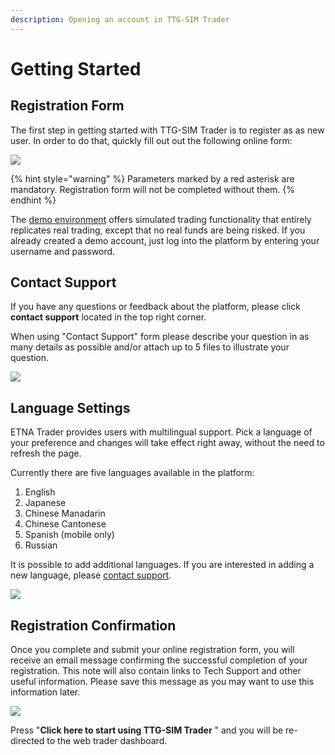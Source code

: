```yaml
---
description: Opening an account in TTG-SIM Trader
---
```


# Getting Started

## Registration Form

The first step in getting started with TTG-SIM Trader is to register as as new user. In order to do that, quickly fill out out the following online form:

![](../../.gitbook/assets/screenshot-2020-03-19-at-16.57.06.png)

{% hint style="warning" %}
Parameters marked by a red asterisk are mandatory. Registration form will not be completed without them.
{% endhint %}

The [demo environment](http://demo.etnatrader.com/User/LogOn?ReturnUrl=%2f) offers simulated trading functionality that entirely replicates real trading, except that no real funds are being risked. If you already created a demo account, just log into the platform by entering your username and password.

## **Contact Support**

If you have any questions or feedback about the platform, please click **contact support** located in the top right corner.

When using "Contact Support" form please describe your question in as many details as possible and/or attach up to 5 files to illustrate your question.

![](../../.gitbook/assets/screenshot-2020-03-19-at-17.03.00.png)

## **Language Settings**

ETNA Trader provides users with multilingual support. Pick a language of your preference and changes will take effect right away, without the need to refresh the page.

Currently there are five languages available in the platform:

1. English
2. Japanese
3. Chinese Manadarin
4. Chinese Cantonese
5. Spanish \(mobile only\)
6. Russian

It is possible to add additional languages. If you are interested in adding a new language, please [contact support](https://www.etnasoft.com/contact-support/).

![](../../.gitbook/assets/screenshot-2020-03-19-at-17.01.52.png)

## Registration Confirmation

Once you complete and submit your online registration form, you will receive an email message confirming the successful completion of your registration. This note will also contain links to Tech Support and other useful information. Please save this message as you may want to use this information later.

![](../../.gitbook/assets/screenshot-2020-03-19-at-16.58.57.png)

Press "**Click here to start using TTG-SIM Trader** " and you will be re-directed to the web trader dashboard.

